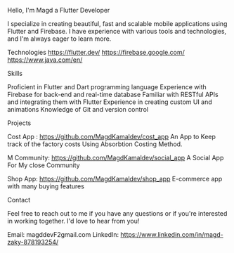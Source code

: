 Hello, I'm Magd a Flutter Developer

I specialize in creating beautiful, fast and scalable mobile applications using Flutter and Firebase. I have experience with various tools and technologies, and I'm always eager to learn more.


Technologies
https://flutter.dev/
https://firebase.google.com/
https://www.java.com/en/


Skills

Proficient in Flutter and Dart programming language
Experience with Firebase for back-end and real-time database
Familiar with RESTful APIs and integrating them with Flutter
Experience in creating custom UI and animations
Knowledge of Git and version control


Projects

Cost App : https://github.com/MagdKamaldev/cost_app 
An App to Keep track of the factory costs Using Absorbtion Costing Method.

M Community: https://github.com/MagdKamaldev/social_app 
A Social App For My close Community

Shop App: https://github.com/MagdKamaldev/shop_app
E-commerce app with many buying features  

Contact

Feel free to reach out to me if you have any questions or if you're interested in working together. I'd love to hear from you!


Email: magddevF2gmail.com
LinkedIn: https://www.linkedin.com/in/magd-zaky-878193254/
